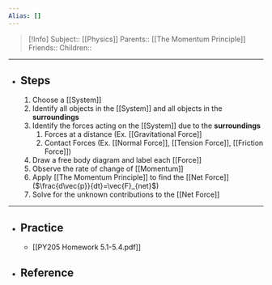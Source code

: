 ```yaml
---
Alias: []
---
```

> [!Info]
> Subject:: [[Physics]]
> Parents:: [[The Momentum Principle]]
> Friends:: 
> Children:: 
---
- ## Steps
	1. Choose a [[System]]
	2. Identify all objects in the [[System]] and all objects in the **surroundings**
	3. Identify the forces acting on the [[System]] due to the **surroundings**
		1. Forces at a distance (Ex. [[Gravitational Force]]
		2. Contact Forces (Ex. [[Normal Force]], [[Tension Force]], [[Friction Force]])
	4. Draw a free body diagram and label each [[Force]]
	5. Observe the rate of change of [[Momentum]]
	6. Apply [[The Momentum Principle]] to find the [[Net Force]] ($\frac{d\vec{p}}{dt}=\vec{F}_{net}$)
	7. Solve for the unknown contributions to the [[Net Force]]
---
- ## Practice
	- [[PY205 Homework 5.1-5.4.pdf]]
- ## Reference